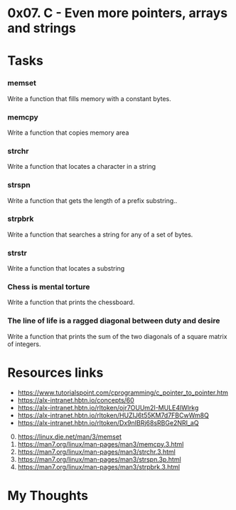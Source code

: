 # 0x07. C - Even more pointers, arrays and strings

# Tasks
###  memset 
Write a function that fills memory with a constant bytes.
###  memcpy
Write a function that copies memory area
### strchr
Write a function that locates a character in a string
### strspn
Write a function that gets the length of a prefix substring..
### strpbrk
Write a function that searches a string for any of a set of bytes.
### strstr
Write a function that locates a substring
### Chess is mental torture
Write a function that prints the chessboard.
### The line of life is a ragged diagonal between duty and desire
Write a function that prints the sum of the two diagonals of a square matrix of integers.

# Resources links
*	https://www.tutorialspoint.com/cprogramming/c_pointer_to_pointer.htm
*	https://alx-intranet.hbtn.io/concepts/60
*	https://alx-intranet.hbtn.io/rltoken/ojr7OUUm2I-MULE4lWlrkg
*	https://alx-intranet.hbtn.io/rltoken/HUZIJ6t55KM7d7FBCwWm8Q
*	https://alx-intranet.hbtn.io/rltoken/Dx9nIBRj68sRBGe2NRI_aQ

0. https://linux.die.net/man/3/memset 
1. https://man7.org/linux/man-pages/man3/memcpy.3.html
2. https://man7.org/linux/man-pages/man3/strchr.3.html
3. https://man7.org/linux/man-pages/man3/strspn.3p.html
4. https://man7.org/linux/man-pages/man3/strpbrk.3.html

# My Thoughts
